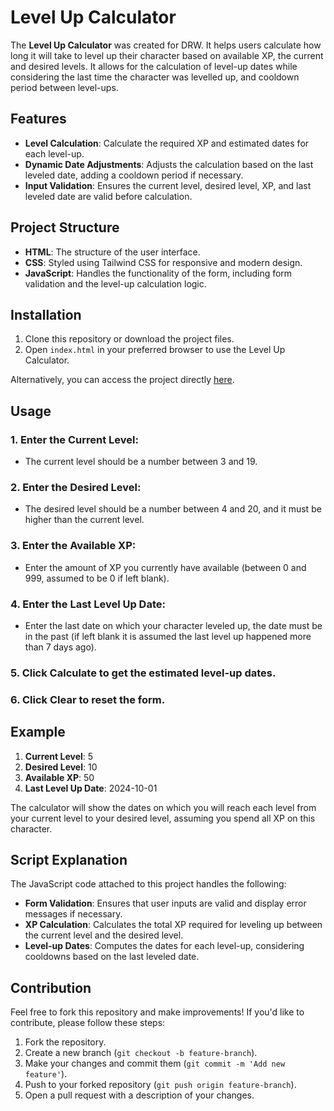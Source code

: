 # Level Up Calculator

The **Level Up Calculator** was created for DRW. It helps users calculate how long it will take to level up their character based on available XP, the current and desired levels. It allows for the calculation of level-up dates while considering the last time the character was levelled up, and cooldown period between level-ups.

## Features

- **Level Calculation**: Calculate the required XP and estimated dates for each level-up.
- **Dynamic Date Adjustments**: Adjusts the calculation based on the last leveled date, adding a cooldown period if necessary.
- **Input Validation**: Ensures the current level, desired level, XP, and last leveled date are valid before calculation.

## Project Structure

- **HTML**: The structure of the user interface.
- **CSS**: Styled using Tailwind CSS for responsive and modern design.
- **JavaScript**: Handles the functionality of the form, including form validation and the level-up calculation logic.

## Installation

1. Clone this repository or download the project files.
2. Open `index.html` in your preferred browser to use the Level Up Calculator.

Alternatively, you can access the project directly [here](https://maxecution.github.io/DRW-level-up-calc/).

## Usage

### 1. Enter the **Current Level**:

- The current level should be a number between 3 and 19.

### 2. Enter the **Desired Level**:

- The desired level should be a number between 4 and 20, and it must be higher than the current level.

### 3. Enter the **Available XP**:

- Enter the amount of XP you currently have available (between 0 and 999, assumed to be 0 if left blank).

### 4. Enter the **Last Level Up Date**:

- Enter the last date on which your character leveled up, the date must be in the past (if left blank it is assumed the last level up happened more than 7 days ago).

### 5. Click **Calculate** to get the estimated level-up dates.

### 6. Click **Clear** to reset the form.

## Example

1. **Current Level**: 5
2. **Desired Level**: 10
3. **Available XP**: 50
4. **Last Level Up Date**: 2024-10-01

The calculator will show the dates on which you will reach each level from your current level to your desired level, assuming you spend all XP on this character.

## Script Explanation

The JavaScript code attached to this project handles the following:

- **Form Validation**: Ensures that user inputs are valid and display error messages if necessary.
- **XP Calculation**: Calculates the total XP required for leveling up between the current level and the desired level.
- **Level-up Dates**: Computes the dates for each level-up, considering cooldowns based on the last leveled date.

## Contribution

Feel free to fork this repository and make improvements! If you'd like to contribute, please follow these steps:

1. Fork the repository.
2. Create a new branch (`git checkout -b feature-branch`).
3. Make your changes and commit them (`git commit -m 'Add new feature'`).
4. Push to your forked repository (`git push origin feature-branch`).
5. Open a pull request with a description of your changes.
